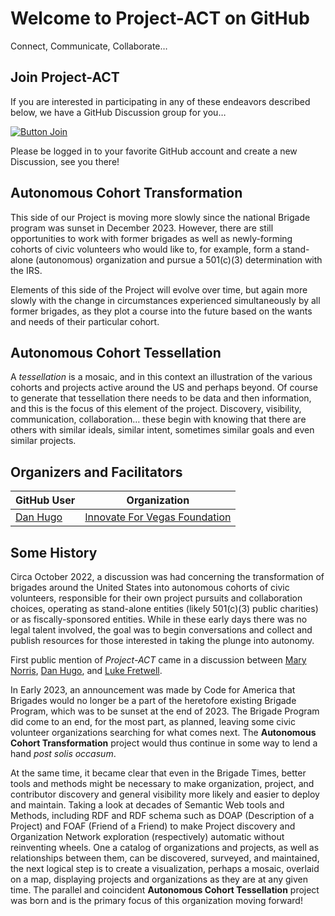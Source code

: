<!--
 Copyright (C) 2024 Project-ACT
 
 This file is part of github.
 
 github is free software: you can redistribute it and/or modify
 it under the terms of the GNU General Public License as published by
 the Free Software Foundation, either version 3 of the License, or
 (at your option) any later version.
 
 github is distributed in the hope that it will be useful,
 but WITHOUT ANY WARRANTY; without even the implied warranty of
 MERCHANTABILITY or FITNESS FOR A PARTICULAR PURPOSE.  See the
 GNU General Public License for more details.
 
 You should have received a copy of the GNU General Public License
 along with github.  If not, see <https://www.gnu.org/licenses/>.
-->

# Welcome to Project-ACT on GitHub

Connect, Communicate, Collaborate…

## Join Project-ACT

If you are interested in participating in any of these endeavors described below, we have a GitHub Discussion group for you…

[![Button Join]][JOIN]

Please be logged in to your favorite GitHub account and create a new Discussion, see you there!

## Autonomous Cohort Transformation

This side of our Project is moving more slowly since the national Brigade program was sunset in December 2023. However, there are still opportunities to work with former brigades as well as newly-forming cohorts of civic volunteers who would like to, for example, form a stand-alone (autonomous) organization and pursue a 501(c)(3) determination with the IRS.

Elements of this side of the Project will evolve over time, but again more slowly with the change in circumstances experienced simultaneously by all former brigades, as they plot a course into the future based on the wants and needs of their particular cohort.

## Autonomous Cohort Tessellation

A *tessellation* is a mosaic, and in this context an illustration of the various cohorts and projects active around the US and perhaps beyond. Of course to generate that tessellation there needs to be data and then information, and this is the focus of this element of the project. Discovery, visibility, communication, collaboration… these begin with knowing that there are others with similar ideals, similar intent, sometimes similar goals and even similar projects.

## Organizers and Facilitators

| GitHub User                                        | Organization                                                           |
|----------------------------------------------------|------------------------------------------------------------------------|
| [Dan Hugo](https://github.com/DanHugoDanHugo)      | [Innovate For Vegas Foundation](https://github.com/InnovateForVegas)   |

## Some History

Circa October 2022, a discussion was had concerning the transformation of brigades around the United States into autonomous cohorts of civic volunteers, responsible for their own project pursuits and collaboration choices, operating as stand-alone entities (likely 501(c)(3) public charities) or as fiscally-sponsored entities. While in these early days there was no legal talent involved, the goal was to begin conversations and collect and publish resources for those interested in taking the plunge into autonomy.

First public mention of *Project-ACT* came in a discussion between [Mary Norris](https://github.com/maryfnorris), [Dan Hugo](https://github.com/DanHugoDanHugo), and [Luke Fretwell](https://github.com/lukefretwell).

In Early 2023, an announcement was made by Code for America that Brigades would no longer be a part of the heretofore existing Brigade Program, which was to be sunset at the end of 2023. The Brigade Program did come to an end, for the most part, as planned, leaving some civic volunteer organizations searching for what comes next. The **Autonomous Cohort Transformation** project would thus continue in some way to lend a hand *post solis occasum*.

At the same time, it became clear that even in the Brigade Times, better tools and methods might be necessary to make organization, project, and contributor discovery and general visibility more likely and easier to deploy and maintain. Taking a look at decades of Semantic Web tools and Methods, including RDF and RDF schema such as DOAP (Description of a Project) and FOAF (Friend of a Friend) to make Project discovery and Organization Network exploration (respectively) automatic without reinventing wheels. One a catalog of organizations and projects, as well as relationships between them, can be discovered, surveyed, and maintained, the next logical step is to create a visualization, perhaps a mosaic, overlaid on a map, displaying projects and organizations as they are at any given time. The parallel and coincident **Autonomous Cohort Tessellation** project was born and is the primary focus of this organization moving forward!

<!------------------------------------------>

[Button Join]: https://img.shields.io/badge/Join%20Request-lightblue?style=for-the-badge
[JOIN]: https://github.com/orgs/Project-ACT/discussions/categories/join-request 'Join Request'
